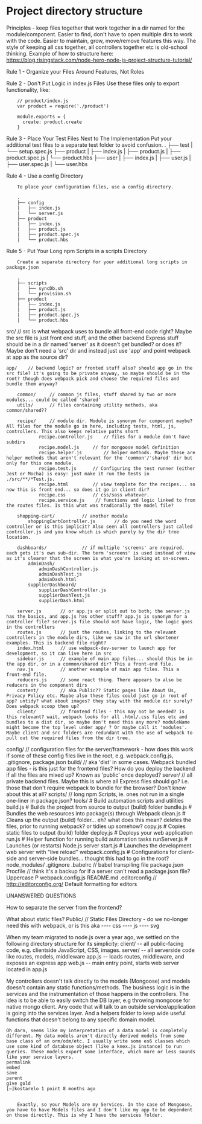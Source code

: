 
Project directory structure
=============================


Principles - keep files together that work together in a dir named for the module/component. Easier to find, don't have to open multiple dirs to work with the code. Easier to maintain, grow, move/remove features this way. The style of keeping all css together, all controllers together etc is old-school thinking. Example of how to structure here: https://blog.risingstack.com/node-hero-node-js-project-structure-tutorial/

Rule 1 - Organize your Files Around Features, Not Roles

Rule 2 - Don't Put Logic in index.js Files
		Use these files only to export functionality, like:

		// product/index.js
		var product = require('./product')

		module.exports = {  
		  create: product.create
		}
		
Rule 3 - Place Your Test Files Next to The Implementation
		Put your additional test files to a separate test folder to avoid confusion.
		.
		├── test
		|   └── setup.spec.js
		├── product
		|   ├── index.js
		|   ├── product.js
		|   ├── product.spec.js
		|   └── product.hbs
		├── user
		|   ├── index.js
		|   ├── user.js
		|   ├── user.spec.js
		|   └── user.hbs

Rule 4 - Use a config Directory

		To place your configuration files, use a config directory.

		.
		├── config
		|   ├── index.js
		|   └── server.js
		├── product
		|   ├── index.js
		|   ├── product.js
		|   ├── product.spec.js
		|   └── product.hbs
		
Rule 5 - Put Your Long npm Scripts in a scripts Directory

		Create a separate directory for your additional long scripts in package.json

		.
		├── scripts
		|   ├── syncDb.sh
		|   └── provision.sh
		├── product
		|   ├── index.js
		|   ├── product.js
		|   ├── product.spec.js
		|   └── product.hbs


src/		// src is what webpack uses to bundle all front-end code right? Maybe the src file is just front end stuff, and the other backend Express stuff should be in a dir named 'server' as it doesn't get bundled? or does it? Maybe don't need a 'src' dir and instead just use 'app' and point webpack at app as the source dir?
	
	app/ 	// backend logic? or fronted stuff also? should app go in the src file? it's going to be private anyway, so maybe should be in the root? though does webpack pick and choose the required files and bundle them anyway?
		
		common/		// common js files, stuff shared by two or more modules... could be called 'shared'
		utils/      // files containing utility methods, aka common/shared??
		
		recipe/ 	// module dir. Module is synonym for component maybe? All files for the module go in here, including tests, html, js, controllers. This also keeps relative paths short
				recipe.controller.js	// files for a module don't have subdirs
				recipe.model.js		// for mongoose model definition
				recipe.helper.js		// helper methods. Maybe these are helper methods that aren't relevant for the 'common'/'shared' dir but only for this one module.
				recipe.test.js		// Configuring the test runner (either Jest or Mocha) is easy: just make it run the tests in ./src/**/*Test.js.
				recipe.html			// view template for the recipes... so now this is front end... so does it go in client dir?
				recipe.css			// css/sass whatever. 
				recipe.service.js    // functions and logic linked to from the routes files. Is this what was tradionally the model file?
		
		shopping-cart/			// another module
			shoppingCartController.js		// do you need the word controller or is this implicit? Also seen all controllers just called controller.js and you know which is which purely by the dir tree location.
		
		dashboards/				// if multiple 'screens' are required, each gets it's own sub-dir. The term 'screens' is used instead of view as it's clearer that the screen is what you're looking at on-screen.
			adminDash/
				adminDashController.js
				adminDashTest.js
				adminDash.html
			supplierDashboard/
				supplierDashController.js
				supplierDashTest.js
				supplierDash.html
				
		server.js 		// or app.js or split out to both; the server.js has the basics, and app.js has other stuff? app.js is synonym for a controller file? server.js file should not have logic, the logic goes in the controllers
		routes.js 		// just the routes, linking to the relevant controllers in the module dirs, like we saw in the url shortener examples. This is backend file right?
		index.html		// use webpack-dev-server to launch app for development, so it can live here in src
		sidebar.js		// example of main app files... should this be in the app dir, or in a common/shared dir? This a front-end file.
		nav.js			// another example of main app files. This a front-end file.
		reducers.js		// some react thing. There appears to also be reducers in the component dirs
		content/       	// aka Public?? Static pages like About Us, Privacy Policy etc. Maybe also these files could just go in root of app? untidy? what about images? they stay with the module dir surely? Does webpack scoop them up? 
		client/			// frontend files - this may not be needed? is this relevant? wait, webpack looks for all .html/.css files etc and bundles to a dist dir, so maybe don't need this any more? moduleName might become the top level under app/ ? Or maybe call it 'modules'. Maybe client and src folders are redundant with the use of webpack to pull out the required files from the dir tree.
			
config/		// configuration files for the server/framework - how does this work if some of these config files live in the root, e.g. webpack.config.js, .gitignore, package.json
build/		// aka 'dist' in some cases. Webpack bundled app files - is this just for the frontend files? How do you deploy the backend if all the files are mixed up? Known as 'public' once deployed?
server/ 	// all private backend files. Maybe this is where all Express files should go? i.e. those that don't require webpack to bundle for the browser? Don't know about this at all?
scripts/	// long npm Scripts, ie. ones not run in a single one-liner in package.json?
tools/                     # Build automation scripts and utilities
	build.js               # Builds the project from source to output (build) folder
	bundle.js              # Bundles the web resources into package(s) through Webpack
	clean.js               # Cleans up the output (build) folder...  eh? what does this mean? deletes the files, prior to running webpack? or tidies up somehow?
	copy.js                # Copies static files to output (build) folder
	deploy.js              # Deploys your web application
	run.js                 # Helper function for running build automation tasks
	runServer.js           # Launches (or restarts) Node.js server
	start.js               # Launches the development web server with "live reload"
	webpack.config.js      # Configurations for client-side and server-side bundles... thought this had to go in the root?	
node_modules/
.gitignore
.babelrc		// babel transpiling file
package.json
Procfile		// think it's a backup for if a server can't read a package.json file? Uppercase P
webpack.config.js
README.md
.editorconfig		// http://editorconfig.org/  Default formatting for editors





UNANSWERED QUESTIONS

How to separate the server from the frontend?

What about static files?
Public/       // Static Files Directory - do we no-longer need this with webpack, or is this aka 
---- css
---- js
---- svg





When my team migrated to node.js over a year ago, we settled on the following directory structure for its simplicity:
client/ -- all public-facing code, e.g. clientside JavaScript, CSS, images.
server/ -- all serverside code like routes, models, middleware
app.js -- loads routes, middleware, and exposes an express app
web.js -- main entry point, starts web server located in app.js





My controllers doesn't talk directly to the models (Mongoose) and models doesn't contain any static functions/methods. The business logic is in the services and the instrumentation of those happens in the controllers. The idea is to be able to easily switch the DB layer, e.g throwing mongoose for native mongo client.
Any code that will talk to an outside service/application is going into the services layer.
And a helpers folder to keep wide useful functions that doesn't belong to any specific domain model.


    Oh darn, seems like my interpretation of a data model is completely different. My data models aren't directly derived models from some base class of an orm/odm/etc. I usually write some es6 classes which use some kind of database object (like a knex.js instance) to run queries. These models export some interface, which more or less sounds like your service layers.
    permalink
    embed
    save
    parent
    give gold
    [–]kostarelo 1 point 8 months ago 
    
    
        Exactly, so your Models are my Services. In the case of Mongoose, you have to have Models files and I don't like my app to be dependent on those directly. This is why I have the services folder.



